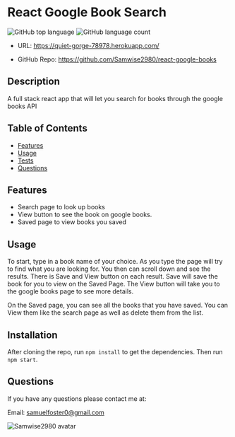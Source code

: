 # React Google Book Search

![GitHub top language](https://img.shields.io/github/languages/top/Samwise2980/react-google-books)
![GitHub language count](https://img.shields.io/github/languages/count/Samwise2980/react-google-books)

- URL: https://quiet-gorge-78978.herokuapp.com/

- GitHub Repo: https://github.com/Samwise2980/react-google-books



## Description

A full stack react app that will let you search for books through the google books API

## Table of Contents
- [Features](#features)
- [Usage](#usage)
- [Tests](#installation)
- [Questions](#questions)


## Features

- Search page to look up books
- View button to see the book on google books.
- Saved page to view books you saved

## Usage

To start, type in a book name of your choice. As you type the page will try to find what you are looking for. You then can scroll down and see the results. There is Save and View button on each result. Save will save the book for you to view on the Saved Page. The View button will take you to the google books page to see more details.

On the Saved page, you can see all the books that you have saved. You can View them like the search page as well as delete them from the list.

## Installation

After cloning the repo, run `npm install` to get the dependencies. Then run `npm start`.

## Questions

If you have any questions please contact me at:

Email: samuelfoster0@gmail.com

![Samwise2980 avatar](https://avatars1.githubusercontent.com/u/56857948?v=4)
